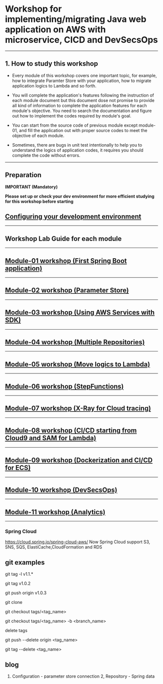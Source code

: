 
# Workshop for implementing/migrating Java web application on AWS with microservice, CICD and DevSecsOps

<hr>

## 1. How to study this workshop

- Every module of this workshop covers one important topic, for example, how to integrate Paramter Store with your application, how to migrate application logics to Lambda and so forth.


- You will complete the application's features following the instruction of each module document but this document dose not promise to provide all kind of information to complete the application features for each module's objective. You need to search the documentation and figure out how to implement the codes required by module's goal.


- You can start from the source code of previous module except module-01, and fill the application out with proper source codes to meet the objective of each module.


- Sometimes, there are bugs in unit test intentionally to help you to understand the logics of application codes, it requires you should complete the code without errors.


<hr>

## Preparation

**IMPORTANT (Mandatory)**

**Please set up or check your dev environment for more efficient studying for this workshop before starting**

## [Configuring your development environment](./doc-module-00.md)

<hr>

## Workshop Lab Guide for each module

<hr>

## [Module-01 workshop (First Spring Boot application)](./doc-module-01.md)

<hr>

## [Module-02 workshop (Parameter Store)](./doc-module-02.md)

<hr>

## [Module-03 workshop (Using AWS Services with SDK)](./doc-module-03.md)

<hr>

## [Module-04 workshop (Multiple Repositories)](./doc-module-04.md)

<hr>

## [Module-05 workshop (Move logics to Lambda)](./doc-module-05.md)

<hr>

## [Module-06 workshop (StepFunctions)](./doc-module-06.md)

<hr>

## [Module-07 workshop (X-Ray for Cloud tracing)](./doc-module-07.md)

<hr>

## [Module-08 workshop (CI/CD starting from Cloud9 and SAM for Lambda)](./doc-module-08.md)

<hr>

## [Module-09 workshop (Dockerization and CI/CD for ECS) ](./doc-module-09.md)

<hr>

## [Module-10 workshop (DevSecsOps)](./doc-module-10.md)

<hr>

## [Module-11 workshop (Analytics)](./doc-module-11.md)

<hr>

### Spring Cloud
https://cloud.spring.io/spring-cloud-aws/
Now Spring Cloud support S3, SNS, SQS, ElastiCache,CloudFormation and RDS

## git examples

git tag -l v1.1.*

git tag v1.0.2

git push origin v1.0.3

git clone

git checkout tags/<tag_name> 

git checkout tags/<tag_name> -b <branch_name>

delete tags

git push --delete origin <tag_name>

git tag --delete <tag_name>


## blog
1. Configuration - parameter store connection
2, Repository - Spring data